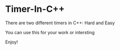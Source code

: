 # Timer-In-C++

There are two different timers in C++: Hard and Easy

You can use this for your work or intersting

Enjoy!